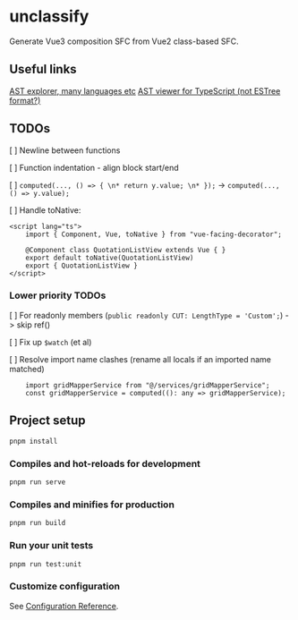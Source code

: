 # unclassify

Generate Vue3 composition SFC from Vue2 class-based SFC.

## Useful links
[AST explorer, many languages etc](https://astexplorer.net/)
[AST viewer for TypeScript (not ESTree format?)](https://ts-ast-viewer.com/)

## TODOs
[ ] Newline between functions

[ ] Function indentation - align block start/end

[ ] `computed(..., () => { \n* return y.value; \n* });` -> `computed(..., () => y.value);`

[ ] Handle toNative:
```
<script lang="ts">
    import { Component, Vue, toNative } from "vue-facing-decorator";

    @Component class QuotationListView extends Vue { }
    export default toNative(QuotationListView)
    export { QuotationListView }
</script>
```

### Lower priority TODOs
[ ] For readonly members (`public readonly CUT: LengthType = 'Custom';`) -> skip ref()

[ ] Fix up `$watch` (et al)

[ ] Resolve import name clashes (rename all locals if an imported name matched)
```
    import gridMapperService from "@/services/gridMapperService";
    const gridMapperService = computed((): any => gridMapperService);
```

## Project setup
```
pnpm install
```

### Compiles and hot-reloads for development
```
pnpm run serve
```

### Compiles and minifies for production
```
pnpm run build
```

### Run your unit tests
```
pnpm run test:unit
```

### Customize configuration
See [Configuration Reference](https://cli.vuejs.org/config/).
